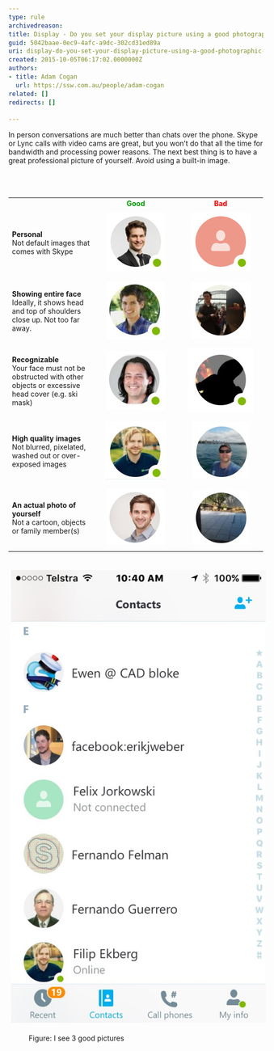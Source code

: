 ```yaml
---
type: rule
archivedreason: 
title: Display - Do you set your display picture using a good photographic image of yourself?
guid: 5042baae-0ec9-4afc-a9dc-302cd31ed89a
uri: display-do-you-set-your-display-picture-using-a-good-photographic-image-of-yourself
created: 2015-10-05T06:17:02.0000000Z
authors:
- title: Adam Cogan
  url: https://ssw.com.au/people/adam-cogan
related: []
redirects: []

---
```



In person conversations are much better than chats over the phone. Skype or Lync calls with video cams are great, but you won’t do that all the time for bandwidth and processing power reasons. The next best thing is to have a great professional picture of yourself. Avoid using a built-in image.<br>
<br><excerpt class='endintro'></excerpt><br>
​​<table cellspacing="0" width="100%" class="ssw15-rteTable-default"><tbody><tr class="ssw15-rteTableEvenRow-default"><td class="ssw15-rteTableEvenCol-default" style="width:33.3333%;">​</td><td class="ssw15-rteTableOddCol-default" style="width:33.3333%;text-align:center;">​<strong style="color:#009900;"><span style="color:#009900;"><span style="color:#009900;">Good</span></span></strong></td><td class="ssw15-rteTableEvenCol-default" style="width:33.3333%;text-align:center;">​<strong style="color:#ff0000;"><span style="color:#ff0000;"><span style="color:#ff0000;">Bad</span></span></strong></td></tr><tr class="ssw15-rteTableOddRow-default"><td class="ssw15-rteTableEvenCol-default">​<strong>Personal</strong><br>Not default images tha​t comes with Skype</td><td class="ssw15-rteTableOddCol-default" style="text-align:center;">​<img src="Good-Skype-profile-image.jpg" alt="Good Skype profile image" style="margin:5px;" />​​</td><td class="ssw15-rteTableEvenCol-default" style="text-align:center;">​<img src="Bad-Skype-profile-image-default.jpg" alt="Bad Skype profile  - using default image" style="color:#555555;font-size:11px;font-weight:bold;margin:5px;" /></td></tr><tr class="ssw15-rteTableEvenRow-default"><td class="ssw15-rteTableEvenCol-default"><strong>​Showing entire face</strong><div>Ideally, it shows head and top of shoulders close up. Not too far away.</div></td><td class="ssw15-rteTableOddCol-default" style="text-align:center;">​<img src="Good-Skype-well-framed-image.jpg" alt="Well framed Skype-image" style="margin:5px;" /></td><td class="ssw15-rteTableEvenCol-default" style="text-align:center;">​<img src="Bad-Skype-profile-image-too-far-away.jpg" alt="Bad Skype image - picture taken from too far away" style="color:#555555;font-size:11px;font-weight:bold;margin:5px;" /></td></tr><tr class="ssw15-rteTableOddRow-default"><td class="ssw15-rteTableEvenCol-default">​<strong>Recognizable</strong><div>Your face must not be obstructed with other objects or excessive head cover (e.g. ski mask)</div></td><td class="ssw15-rteTableOddCol-default" style="text-align:center;">​<img src="Good-Skype-personal-image.jpg" alt="Good example - you should be recognizable in your picture" style="margin:5px;" /></td><td class="ssw15-rteTableEvenCol-default" style="text-align:center;">​<img src="Bad-Skype-profile-image-not-recognizable.jpg" alt="https://rules.ssw.com.auBad-Skype-profile-image-not-recognizable.jpg" style="margin:5px;" /></td></tr><tr class="ssw15-rteTableEvenRow-default"><td class="ssw15-rteTableEvenCol-default"><div><strong>High quality images</strong></div><div>Not blurred, pixelated, washed out or over-exposed images</div></td><td class="ssw15-rteTableOddCol-default" style="text-align:center;">​<img src="Good-Skype-high-quality.jpg" alt="" style="margin:5px;" /></td><td class="ssw15-rteTableEvenCol-default" style="text-align:center;">​<img src="Bad-Skype-profile-image-blurry.jpg" alt="Bad-Skype-profile-image-blurry" style="margin:5px;" /></td></tr><tr class="ssw15-rteTableOddRow-default"><td class="ssw15-rteTableEvenCol-default">​<strong>An actual photo of yourself</strong><div>Not a cartoon, objects or family member(s)</div></td><td class="ssw15-rteTableOddCol-default" style="text-align:center;">​<img src="Good-Skype-actual-person.jpg" alt="" style="margin:5px;width:116px;height:112px;" /></td><td class="ssw15-rteTableEvenCol-default" style="text-align:center;">​<img src="Bad-Skype-profile-use-image-of-yourself.jpg" alt="Bad-Skype-profile-use-image-of-yourself" style="margin:5px;" /></td></tr></tbody></table><p class="ssw15-rteElement-GreyBox"> <img src="Skype-screenshot.jpg" alt="" style="margin:5px;" /></p><dd class="ssw15-rteElement-FigureNormal">Figure: I see 3 good pictures​</dd>


